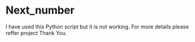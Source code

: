 # Next_number

I have used this Python script but it is not working.
For more details  please reffer project 
Thank You.
